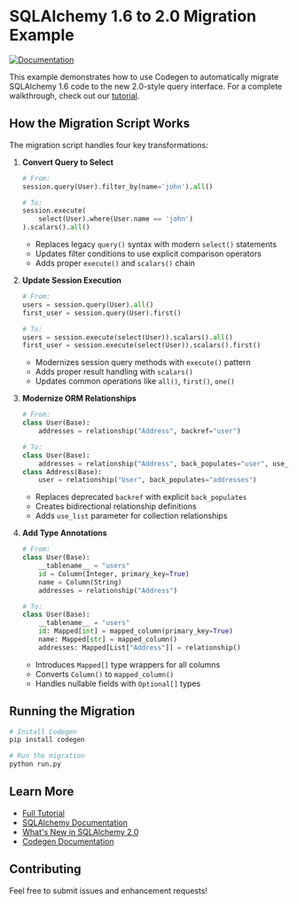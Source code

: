 # SQLAlchemy 1.6 to 2.0 Migration Example

[![Documentation](https://img.shields.io/badge/docs-docs.codegen.com-blue)](https://docs.codegen.com/tutorials/sqlalchemy-1.6-to-2.0)

This example demonstrates how to use Codegen to automatically migrate SQLAlchemy 1.6 code to the new 2.0-style query interface. For a complete walkthrough, check out our [tutorial](https://docs.codegen.com/tutorials/sqlalchemy-1.6-to-2.0).

## How the Migration Script Works

The migration script handles four key transformations:

1. **Convert Query to Select**
   ```python
   # From:
   session.query(User).filter_by(name='john').all()

   # To:
   session.execute(
       select(User).where(User.name == 'john')
   ).scalars().all()
   ```
    - Replaces legacy `query()` syntax with modern `select()` statements
    - Updates filter conditions to use explicit comparison operators
    - Adds proper `execute()` and `scalars()` chain

2. **Update Session Execution**
   ```python
   # From:
   users = session.query(User).all()
   first_user = session.query(User).first()

   # To:
   users = session.execute(select(User)).scalars().all()
   first_user = session.execute(select(User)).scalars().first()
   ```
    - Modernizes session query methods with `execute()` pattern
    - Adds proper result handling with `scalars()`
    - Updates common operations like `all()`, `first()`, `one()`

3. **Modernize ORM Relationships**
   ```python
   # From:
   class User(Base):
       addresses = relationship("Address", backref="user")

   # To:
   class User(Base):
       addresses = relationship("Address", back_populates="user", use_list=True)
   class Address(Base):
       user = relationship("User", back_populates="addresses")
   ```
   - Replaces deprecated `backref` with explicit `back_populates`
   - Creates bidirectional relationship definitions
   - Adds `use_list` parameter for collection relationships

4. **Add Type Annotations**
   ```python
   # From:
   class User(Base):
       __tablename__ = "users"
       id = Column(Integer, primary_key=True)
       name = Column(String)
       addresses = relationship("Address")

   # To:
   class User(Base):
       __tablename__ = "users"
       id: Mapped[int] = mapped_column(primary_key=True)
       name: Mapped[str] = mapped_column()
       addresses: Mapped[List["Address"]] = relationship()
   ```
    - Introduces `Mapped[]` type wrappers for all columns
    - Converts `Column()` to `mapped_column()`
    - Handles nullable fields with `Optional[]` types

## Running the Migration

```bash
# Install Codegen
pip install codegen

# Run the migration
python run.py
```

## Learn More

- [Full Tutorial](https://docs.codegen.com/tutorials/sqlalchemy-1.6-to-2.0)
- [SQLAlchemy Documentation](https://docs.sqlalchemy.org/en/20/)
- [What's New in SQLAlchemy 2.0](https://docs.sqlalchemy.org/en/20/changelog/migration_20.html)
- [Codegen Documentation](https://docs.codegen.com)

## Contributing

Feel free to submit issues and enhancement requests!
